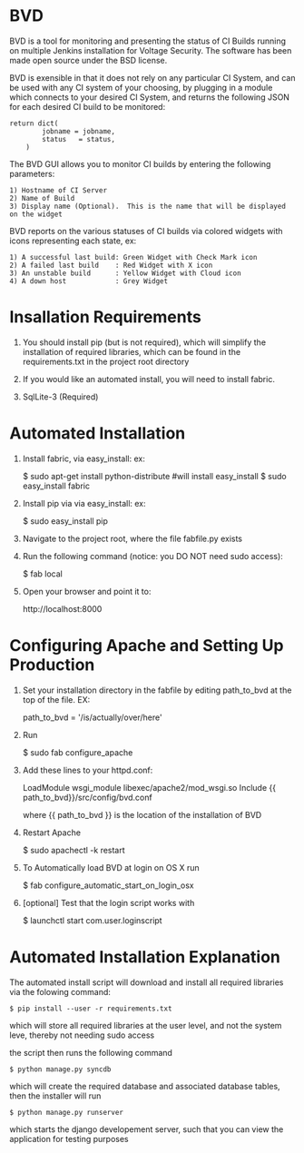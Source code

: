 BVD
==========

BVD is a tool for monitoring and presenting the status of CI Builds running on multiple Jenkins installation for Voltage Security.  The software has been made open source under the BSD license.

BVD is exensible in that it does not rely on any particular CI System, and can be used with any CI system of your choosing, by plugging in a module which connects to your desired CI System, and returns the following JSON for each desired CI build to be monitored:

    return dict(
            jobname = jobname,
            status   = status,
        )

The BVD GUI allows you to monitor CI builds by entering the following parameters:

    1) Hostname of CI Server
    2) Name of Build
    3) Display name (Optional).  This is the name that will be displayed on the widget

BVD reports on the various statuses of CI builds via colored widgets with icons representing each state, ex:

    1) A successful last build: Green Widget with Check Mark icon
    2) A failed last build    : Red Widget with X icon
    3) An unstable build      : Yellow Widget with Cloud icon
    4) A down host            : Grey Widget

Insallation Requirements
========================

1) You should install pip (but is not required), which will simplify the installation of required libraries, which can be found in the requirements.txt in the project root directory

2) If you would like an automated install, you will need to install fabric.

3) SqlLite-3 (Required)


Automated Installation
======================

1) Install fabric, via easy_install: ex: 

    $ sudo apt-get install python-distribute #will install easy_install 
    $ sudo easy_install fabric


2) Install pip via via easy_install: ex: 

    $ sudo easy_install pip

3) Navigate to the project root, where the file fabfile.py exists

4) Run the following command (notice: you DO NOT need sudo access): 

    $ fab local

5) Open your browser and point it to: 
    
    http://localhost:8000

Configuring Apache and Setting Up Production
============================================

1) Set your installation directory in the fabfile by editing path_to_bvd at the top of the file. EX:

    path_to_bvd = '/is/actually/over/here'

2) Run

    $ sudo fab configure_apache

3) Add these lines to your httpd.conf:

    LoadModule wsgi_module libexec/apache2/mod_wsgi.so
    Include {{ path_to_bvd}}/src/config/bvd.conf
    
    where {{ path_to_bvd }} is the location of the installation of BVD

4) Restart Apache

    $ sudo apachectl -k restart

5) To Automatically load BVD at login on OS X run

    $ fab configure_automatic_start_on_login_osx

6) [optional] Test that the login script works with

    $ launchctl start com.user.loginscript

Automated Installation Explanation
==================================

The automated install script will download and install all required libraries via the folowing command:

    $ pip install --user -r requirements.txt

which will store all required libraries at the user level, and not the system leve, thereby not needing sudo access

the script then runs the following command

    $ python manage.py syncdb

which will create the required database and associated database tables, then the installer will run

    $ python manage.py runserver

which starts the django developement server, such that you can view the application for testing purposes



